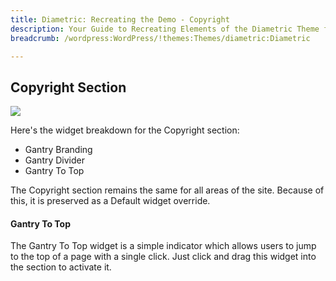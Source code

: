 ```yaml
---
title: Diametric: Recreating the Demo - Copyright
description: Your Guide to Recreating Elements of the Diametric Theme for WordPress
breadcrumb: /wordpress:WordPress/!themes:Themes/diametric:Diametric

---
```


Copyright Section
-----
![][demo2]

Here's the widget breakdown for the Copyright section:

* Gantry Branding
* Gantry Divider
* Gantry To Top

The Copyright section remains the same for all areas of the site. Because of this, it is preserved as a Default widget override. 

#### Gantry To Top
The Gantry To Top widget is a simple indicator which allows users to jump to the top of a page with a single click. Just click and drag this widget into the section to activate it.

[demo2]: assets/demo_6.jpeg